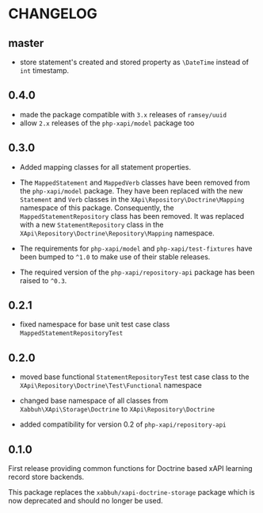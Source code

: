 CHANGELOG
=========

master
------

* store statement's created and stored property as `\DateTime` instead of
  `int` timestamp.

0.4.0
-----

* made the package compatible with `3.x` releases of `ramsey/uuid`
* allow `2.x` releases of the `php-xapi/model` package too

0.3.0
-----

* Added mapping classes for all statement properties.

* The `MappedStatement` and `MappedVerb` classes have been removed from the
  `php-xapi/model` package. They have been replaced with the new `Statement`
  and `Verb` classes in the `XApi\Repository\Doctrine\Mapping` namespace of
  this package. Consequently, the `MappedStatementRepository` class has been
  removed. It was replaced with a new `StatementRepository` class in the
  `XApi\Repository\Doctrine\Repository\Mapping` namespace.

* The requirements for `php-xapi/model` and `php-xapi/test-fixtures` have
  been bumped to `^1.0` to make use of their stable releases.

* The required version of the `php-xapi/repository-api` package has been
  raised to `^0.3`.

0.2.1
-----

* fixed namespace for base unit test case class `MappedStatementRepositoryTest`

0.2.0
-----

* moved base functional `StatementRepositoryTest` test case class to the
  `XApi\Repository\Doctrine\Test\Functional` namespace

* changed base namespace of all classes from `Xabbuh\XApi\Storage\Doctrine` to
  `XApi\Repository\Doctrine`

* added compatibility for version 0.2 of `php-xapi/repository-api`

0.1.0
-----

First release providing common functions for Doctrine based xAPI learning
record store backends.

This package replaces the `xabbuh/xapi-doctrine-storage` package which is now
deprecated and should no longer be used.

